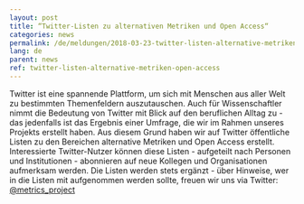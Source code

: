```yaml
---
layout: post
title: “Twitter-Listen zu alternativen Metriken und Open Access“ 
categories: news
permalink: /de/meldungen/2018-03-23-twitter-listen-alternative-metriken-open-access
lang: de
parent: news
ref: twitter-listen-alternative-metriken-open-access
---
```


Twitter ist eine spannende Plattform, um sich mit Menschen aus aller Welt zu bestimmten Themenfeldern auszutauschen. Auch für Wissenschaftler nimmt die Bedeutung von Twitter mit Blick auf den beruflichen Alltag zu - das jedenfalls ist das Ergebnis einer Umfrage, die wir im Rahmen unseres Projekts erstellt haben. Aus diesem Grund haben wir auf Twitter öffentliche Listen zu den Bereichen alternative Metriken und Open Access erstellt. Interessierte Twitter-Nutzer können diese Listen - aufgeteilt nach Personen und Institutionen - abonnieren auf neue Kollegen und Organisationen aufmerksam werden. Die Listen werden stets ergänzt - über Hinweise, wer in die Listen mit aufgenommen werden sollte, freuen wir uns via Twitter: [@metrics_project](www.twitter.com/metrics_project)